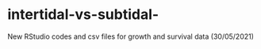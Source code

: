 # intertidal-vs-subtidal-
New RStudio codes and csv files for growth and survival data (30/05/2021)
